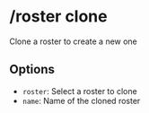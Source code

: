 # /roster clone

Clone a roster to create a new one

## Options

- `roster`: Select a roster to clone
- `name`: Name of the cloned roster


